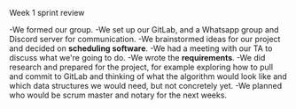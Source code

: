 Week 1 sprint review

-We formed our group.
-We set up our GitLab, and a Whatsapp group and Discord server for communication.
-We brainstormed ideas for our project and decided on **scheduling software**.
-We had a meeting with our TA to discuss what we're going to do.
-We wrote the **requirements**.
-We did research and prepared for the project, for example exploring how to pull and commit to GitLab and thinking of what the algorithm would look like and which data structures we would need, but not concretely yet.
-We planned who would be scrum master and notary for the next weeks.



